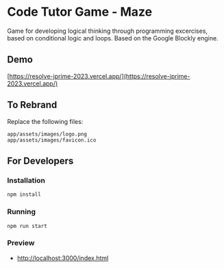 # Code Tutor Game - Maze

Game for developing logical thinking through programming excercises, based on conditional logic and loops.
Based on the Google Blockly engine.

## Demo
[https://resolve-jprime-2023.vercel.app/](https://resolve-jprime-2023.vercel.app/)


## To Rebrand
Replace the following files:
```
app/assets/images/logo.png
app/assets/images/favicon.ico
```

## For Developers

### Installation

```
npm install
```

### Running

```
npm run start
```

### Preview
- [http://localhost:3000/index.html](http://localhost:3000/index.html)
